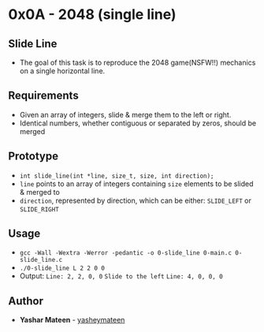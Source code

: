 # 0x0A - 2048 (single line)

## Slide Line
* The goal of this task is to reproduce the 2048 game(NSFW!!) mechanics on a single horizontal line.

## Requirements
* Given an array of integers, slide & merge them to the left or right.
* Identical numbers, whether contiguous or separated by zeros, should be merged

## Prototype
* `int slide_line(int *line, size_t, size, int direction);`
* `line` points to an array of integers containing `size` elements to be slided & merged to
* `direction`, represented by direction, which can be either: `SLIDE_LEFT` or `SLIDE_RIGHT`

## Usage
* `gcc -Wall -Wextra -Werror -pedantic -o 0-slide_line 0-main.c 0-slide_line.c`
* `./0-slide_line L 2 2 0 0`
* Output:
     `Line: 2, 2, 0, 0`
     `Slide to the left`
     `Line: 4, 0, 0, 0`

## Author
* **Yashar Mateen** - [yasheymateen](https://www.github.com/yasheymateen)
